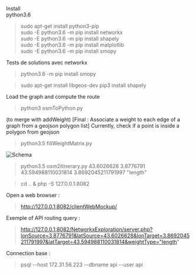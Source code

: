 Install  
python3.6
> sudo apt-get install python3-pip  
> sudo -E python3.6 -m pip install networkx  
> sudo -E python3.6 -m pip install shapely  
> sudo -E python3.6 -m pip install matplotlib  
> sudo -E python3.6 -m pip install smopy  

Tests de solutions avec networkx
> python3.6 -m pip install smopy

> sudo apt-get install libgeos-dev
> pip3 install shapely

Load the graph and compute the route
> python3 osmToPython.py

(to merge with addWeight) [Final : Associate a weight to each edge of a graph from a geojson polygon list]
Currently, check if a point is inside a polygon from geojson  
> python3.5 fillWeightMatrix.py

![Schema](./Images/routing_via_networkx.png)


> python3.5 osm2itinerary.py 43.6026628 3.8776791 43.594988110031814 3.8692045211791997 "length"

> cd .. & php -S 127.0.0.1:8082

Open a web browser :
> http://127.0.0.1:8082/clientWebMockup/

Exemple of API routing query :
> http://127.0.0.1:8082/NetworkxExploration/server.php?lonSource=3.8776791&latSource=43.6026628&lonTarget=3.8692045211791997&latTarget=43.594988110031814&weightType="length"

Connection base :
> psql --host 172.31.56.223 --dbname api --user api
